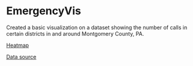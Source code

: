 # EmergencyVis
Created a basic visualization on a dataset showing the number of calls in certain districts in and around Montgomery County, PA.

[Heatmap](https://github.com/starship9/EmergencyVis/blob/master/Heatmap.jpeg)

[Data source](https://www.kaggle.com/mchirico/montcoalert)


